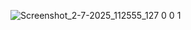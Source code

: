 ![Screenshot_2-7-2025_112555_127 0 0 1](https://github.com/user-attachments/assets/26c59157-d5cb-48cb-a529-7abffa4e6b2b)

